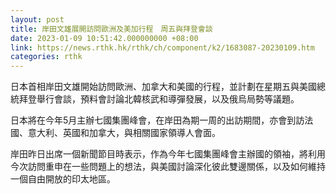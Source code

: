 ```yaml
---
layout: post
title: 岸田文雄展開訪問歐洲及美加行程　周五與拜登會談
date: 2023-01-09 10:51:42.000000000 +08:00
link: https://news.rthk.hk/rthk/ch/component/k2/1683087-20230109.htm
categories: rthk
---
```


日本首相岸田文雄開始訪問歐洲、加拿大和美國的行程，並計劃在星期五與美國總統拜登舉行會談，預料會討論北韓核武和導彈發展，以及俄烏局勢等議題。

日本將在今年5月主辦七國集團峰會，在岸田為期一周的出訪期間，亦會到訪法國、意大利、英國和加拿大，與相關國家領導人會面。

岸田昨日出席一個新聞節目時表示，作為今年七國集團峰會主辦國的領袖，將利用今次訪問重申在一些問題上的想法，與美國討論深化彼此雙邊關係，以及如何維持一個自由開放的印太地區。

